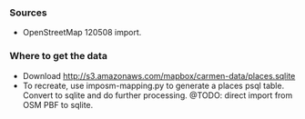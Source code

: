 ### Sources

- OpenStreetMap 120508 import.

### Where to get the data

- Download http://s3.amazonaws.com/mapbox/carmen-data/places.sqlite
- To recreate, use imposm-mapping.py to generate a places psql table.
  Convert to sqlite and do further processing.
  @TODO: direct import from OSM PBF to sqlite.

